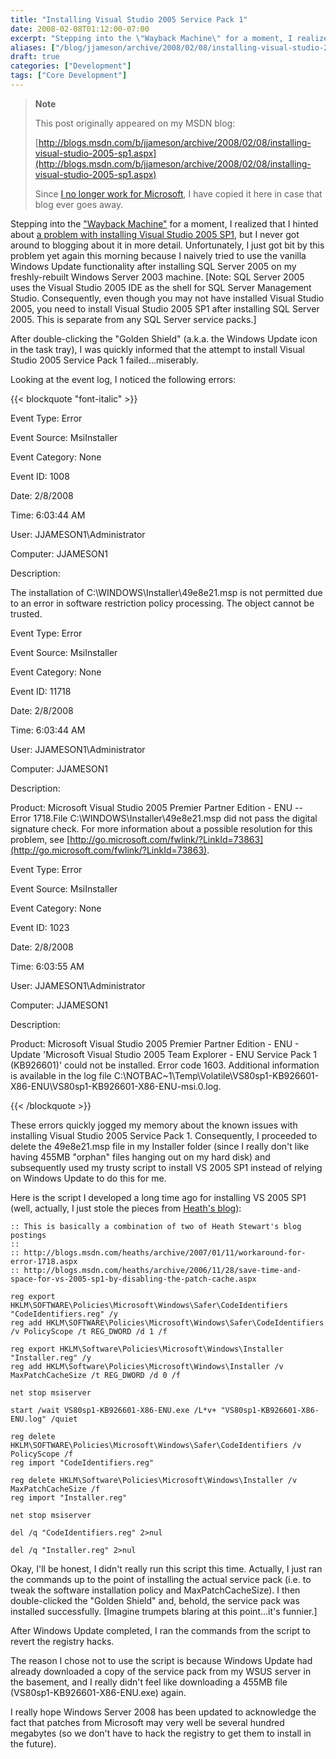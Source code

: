 ```yaml
---
title: "Installing Visual Studio 2005 Service Pack 1"
date: 2008-02-08T01:12:00-07:00
excerpt: "Stepping into the \"Wayback Machine\" for a moment, I realized that I hinted about a problem with installing Visual Studio 2005 SP1 , but I never got around to blogging about it in more detail. Unfortunately, I just got bit by this problem yet again this..."
aliases: ["/blog/jjameson/archive/2008/02/08/installing-visual-studio-2005-sp1.aspx"]
draft: true
categories: ["Development"]
tags: ["Core Development"]
---
```


> **Note**
>
> This post originally appeared on my MSDN blog:
>
> [http://blogs.msdn.com/b/jjameson/archive/2008/02/08/installing-visual-studio-2005-sp1.aspx](http://blogs.msdn.com/b/jjameson/archive/2008/02/08/installing-visual-studio-2005-sp1.aspx)
>
> Since
> [I no longer work for Microsoft](/blog/jjameson/2011/09/02/last-day-with-microsoft), I have copied it here in case that blog
> ever goes away.

Stepping into the ["Wayback
Machine"](http://en.wikipedia.org/wiki/Wayback_Machine) for a moment, I realized that I hinted about [a problem with installing Visual Studio 2005 SP1](/blog/jjameson/2007/06/22/save-huge-amounts-of-disk-space-by-slipstreaming-service-packs), but I never got around to  blogging about it in more detail. Unfortunately, I just got bit by this problem  yet again this morning because I naively tried to use the vanilla Windows Update  functionality after installing SQL Server 2005 on my freshly-rebuilt Windows Server  2003 machine. [Note: SQL Server 2005 uses the Visual Studio 2005 IDE as the shell  for SQL Server Management Studio. Consequently, even though you may not have installed  Visual Studio 2005, you need to install Visual Studio 2005 SP1 after installing  SQL Server 2005. This is separate from any SQL Server service packs.]

After double-clicking the "Golden Shield" (a.k.a. the Windows Update icon in  the task tray), I was quickly informed that the attempt to install Visual Studio  2005 Service Pack 1 failed...miserably.

Looking at the event log, I noticed the following errors:

{{< blockquote "font-italic" >}}

Event Type: Error

Event Source: MsiInstaller

Event Category: None

Event ID: 1008

Date: 2/8/2008

Time: 6:03:44 AM

User: JJAMESON1\Administrator

Computer: JJAMESON1

Description:

The installation of C:\WINDOWS\Installer\49e8e21.msp is not permitted due to
an error in software restriction policy processing. The object cannot be trusted.

Event Type: Error

Event Source: MsiInstaller

Event Category: None

Event ID: 11718

Date: 2/8/2008

Time: 6:03:44 AM

User: JJAMESON1\Administrator

Computer: JJAMESON1

Description:

Product: Microsoft Visual Studio 2005 Premier Partner Edition - ENU -- Error
1718.File C:\WINDOWS\Installer\49e8e21.msp did not pass the digital signature
check. For more information about a possible resolution for this problem, see
[http://go.microsoft.com/fwlink/?LinkId=73863](http://go.microsoft.com/fwlink/?LinkId=73863).

Event Type: Error

Event Source: MsiInstaller

Event Category: None

Event ID: 1023

Date: 2/8/2008

Time: 6:03:55 AM

User: JJAMESON1\Administrator

Computer: JJAMESON1

Description:

Product: Microsoft Visual Studio 2005 Premier Partner Edition - ENU - Update
'Microsoft Visual Studio 2005 Team Explorer - ENU Service Pack 1 (KB926601)'
could not be installed. Error code 1603. Additional information is available
in the log file C:\NOTBAC~1\Temp\Volatile\VS80sp1-KB926601-X86-ENU\VS80sp1-KB926601-X86-ENU-msi.0.log.

{{< /blockquote >}}

These errors quickly jogged my memory about the known issues with installing  Visual Studio 2005 Service Pack 1. Consequently, I proceeded to delete the 49e8e21.msp  file in my Installer folder (since I really don't like having 455MB "orphan" files  hanging out on my hard disk) and subsequently used my trusty script to install VS  2005 SP1 instead of relying on Windows Update to do this for me.

Here is the script I developed a long time ago for installing VS 2005 SP1 (well,  actually, I just stole the pieces from [Heath's
blog](http://blogs.msdn.com/heaths)):

```
:: This is basically a combination of two of Heath Stewart's blog postings
:: 
:: http://blogs.msdn.com/heaths/archive/2007/01/11/workaround-for-error-1718.aspx
:: http://blogs.msdn.com/heaths/archive/2006/11/28/save-time-and-space-for-vs-2005-sp1-by-disabling-the-patch-cache.aspx

reg export HKLM\SOFTWARE\Policies\Microsoft\Windows\Safer\CodeIdentifiers "CodeIdentifiers.reg" /y
reg add HKLM\SOFTWARE\Policies\Microsoft\Windows\Safer\CodeIdentifiers /v PolicyScope /t REG_DWORD /d 1 /f

reg export HKLM\Software\Policies\Microsoft\Windows\Installer "Installer.reg" /y
reg add HKLM\Software\Policies\Microsoft\Windows\Installer /v MaxPatchCacheSize /t REG_DWORD /d 0 /f

net stop msiserver

start /wait VS80sp1-KB926601-X86-ENU.exe /L*v+ "VS80sp1-KB926601-X86-ENU.log" /quiet

reg delete HKLM\SOFTWARE\Policies\Microsoft\Windows\Safer\CodeIdentifiers /v PolicyScope /f
reg import "CodeIdentifiers.reg"

reg delete HKLM\Software\Policies\Microsoft\Windows\Installer /v MaxPatchCacheSize /f
reg import "Installer.reg"

net stop msiserver

del /q "CodeIdentifiers.reg" 2>nul

del /q "Installer.reg" 2>nul
```

Okay, I'll be honest, I didn't really run this script this time. Actually, I  just ran the commands up to the point of installing the actual service pack (i.e.  to tweak the software installation policy and MaxPatchCacheSize). I then double-clicked  the "Golden Shield" and, behold, the service pack was installed successfully. [Imagine  trumpets blaring at this point...it's funnier.]

After Windows Update completed, I ran the commands from the script to revert  the registry hacks.

The reason I chose not to use the script is because Windows Update had already  downloaded a copy of the service pack from my WSUS server in the basement, and I  really didn't feel like downloading a 455MB file (VS80sp1-KB926601-X86-ENU.exe)  again.

I really hope Windows Server 2008 has been updated to acknowledge the fact that  patches from Microsoft may very well be several hundred megabytes (so we don't have  to hack the registry to get them to install in the future).

